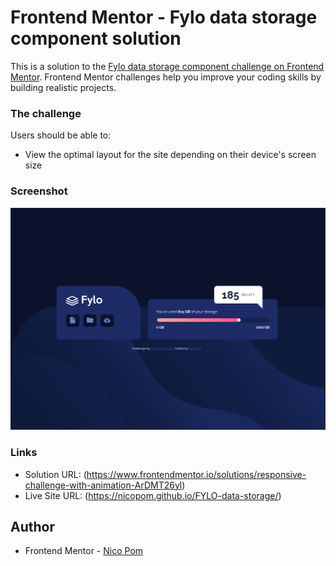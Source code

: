 # Frontend Mentor - Fylo data storage component solution

This is a solution to the [Fylo data storage component challenge on Frontend Mentor](https://www.frontendmentor.io/challenges/fylo-data-storage-component-1dZPRbV5n). Frontend Mentor challenges help you improve your coding skills by building realistic projects. 

### The challenge

Users should be able to:

- View the optimal layout for the site depending on their device's screen size

### Screenshot

![](screenshot/fylo_capture.png)

### Links

- Solution URL: (https://www.frontendmentor.io/solutions/responsive-challenge-with-animation-ArDMT26yl)
- Live Site URL: (https://nicopom.github.io/FYLO-data-storage/)

## Author

- Frontend Mentor - [Nico Pom](https://www.frontendmentor.io/profile/NicoPom)
